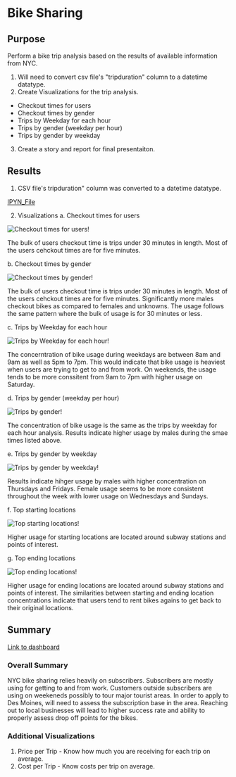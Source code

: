 # Bike Sharing

## Purpose

Perform a bike trip analysis based on the results of available information from NYC.
1. Will need to convert csv file's "tripduration" column to a datetime datatype.
2. Create Visualizations for the trip analysis.
  - Checkout times for users
  - Checkout times by gender
  - Trips by Weekday for each hour
  - Trips by gender (weekday per hour)
  - Trips by gender by weekday
3. Create a story and report for final presentaiton.

## Results

1. CSV file's tripduration" column was converted to a datetime datatype.

[IPYN_File](https://github.com/nkinsler/bikesharing/blob/main/NYC_CitiBike_Challenge.ipynb)


2. Visualizations
  a. Checkout times for users
  
  ![Checkout times for users](https://github.com/nkinsler/bikesharing/blob/main/Resources/Checkout%20time%20for%20users.png)!
  
  The bulk of users checkout time is trips under 30 minutes in length.  Most of the users cehckout times are for five minutes.
  
  b. Checkout times by gender
  
  ![Checkout times by gender](https://github.com/nkinsler/bikesharing/blob/main/Resources/Checkout%20time%20by%20gender.png)!
  
  The bulk of users checkout time is trips under 30 minutes in length.  Most of the users cehckout times are for five minutes.  Significantly more males checkout bikes as compared to females and unknowns.  The usage follows the same pattern where the bulk of usage is for 30 minutes or less.
  
  c. Trips by Weekday for each hour
  
  ![Trips by Weekday for each hour](https://github.com/nkinsler/bikesharing/blob/main/Resources/Trips%20by%20weekday%20per%20hour.png)!
  
  The concerntration of bike usage during weekdays are between 8am and 9am as well as 5pm to 7pm.  This would indicate that bike usage is heaviest when users are trying to get to and from work.  On weekends, the usage tends to be more conssitent from 9am to 7pm with higher usage on Saturday.
  
  d. Trips by gender (weekday per hour)
  
  ![Trips by gender](https://github.com/nkinsler/bikesharing/blob/main/Resources/Trips%20by%20gender.png)!
  
  The concentration of bike usage is the same as the trips by weekday for each hour analysis.  Results indicate higher usage by males during the smae times listed above.
  
  e. Trips by gender by weekday
  
  ![Trips by gender by weekday](https://github.com/nkinsler/bikesharing/blob/main/Resources/User%20trips%20by%20gender%20by%20weekday.png)!
  
  Results indicate hihger usage by males with higher concentration on Thursdays and Fridays.  Female usage seems to be more consistent throughout the week with lower usage on Wednesdays and Sundays.
  
  f. Top starting locations
  
  ![Top starting locations](https://github.com/nkinsler/bikesharing/blob/main/Resources/Top%20starting%20locations.png)!
  
  Higher usage for starting locations are located around subway stations and points of interest.
  
  g. Top ending locations
  
  ![Top ending locations](https://github.com/nkinsler/bikesharing/blob/main/Resources/Top%20end%20locations.png)!
  
  Higher usage for ending locations are located around subway stations and points of interest.  The similarities between starting and ending location concentrations indicate that users tend to rent bikes agains to get back to their original locations.

## Summary

[Link to dashboard](https://public.tableau.com/app/profile/nicholas.kinsler/viz/bikesharingchallenge_16645629353590/NYCBikeSharing?publish=yes)

### Overall Summary

NYC bike sharing relies heavily on subscribers.  Subscribers are mostly using for getting to and from work.  Customers outside subscribers are using on weekeneds possibly to tour major tourist areas.  In order to apply to Des Moines, will need to assess the subscription base in the area.  Reaching out to local businesses will lead to higher success rate and ability to properly assess drop off points for the bikes.

### Additional Visualizations
1. Price per Trip - Know how much you are receiving for each trip on average.
2. Cost per Trip - Know costs per trip on average.
